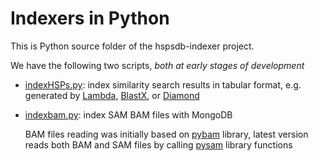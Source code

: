 # Indexers in Python

This is Python source folder of the hspsdb-indexer project.

We have the following two scripts, _both at early stages of development_

* [indexHSPs.py](indexHSPs.py): index similarity search results
 in tabular format, e.g. generated by [Lambda](https://github.com/seqan/lambda/),
 [BlastX](http://blast.ncbi.nlm.nih.gov/),
 or [Diamond](https://github.com/bbuchfink/diamond)


* [indexbam.py](indexbam.py): index SAM BAM files with MongoDB

  BAM files reading was initially based on
  [pybam](https://github.com/JohnLonginotto/pybam) library,
  latest version reads both BAM and SAM files by calling
  [pysam](https://github.com/pysam-developers/pysam) library functions
  

